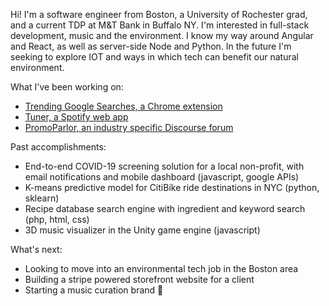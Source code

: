 Hi! I'm a software engineer from Boston, a University of Rochester grad, and a current TDP at M&T Bank in Buffalo NY. I'm interested in full-stack development, music and the environment. I know my way around Angular and React, as well as server-side Node and Python. In the future I'm seeking to explore IOT and ways in which tech can benefit our natural environment.

What I've been working on:
- [Trending Google Searches, a Chrome extension](https://tommygeiger.com/trending-google-searches)
- [Tuner, a Spotify web app](https://tommygeiger.com/tuner)
- [PromoParlor, an industry specific Discourse forum](https://promoparlor.com)

Past accomplishments:
- End-to-end COVID-19 screening solution for a local non-profit, with email notifications and mobile dashboard (javascript, google APIs)
- K-means predictive model for CitiBike ride destinations in NYC (python, sklearn)
- Recipe database search engine with ingredient and keyword search (php, html, css)
- 3D music visualizer in the Unity game engine (javascript)

What's next:
- Looking to move into an environmental tech job in the Boston area
- Building a stripe powered storefront website for a client
- Starting a music curation brand 👀
